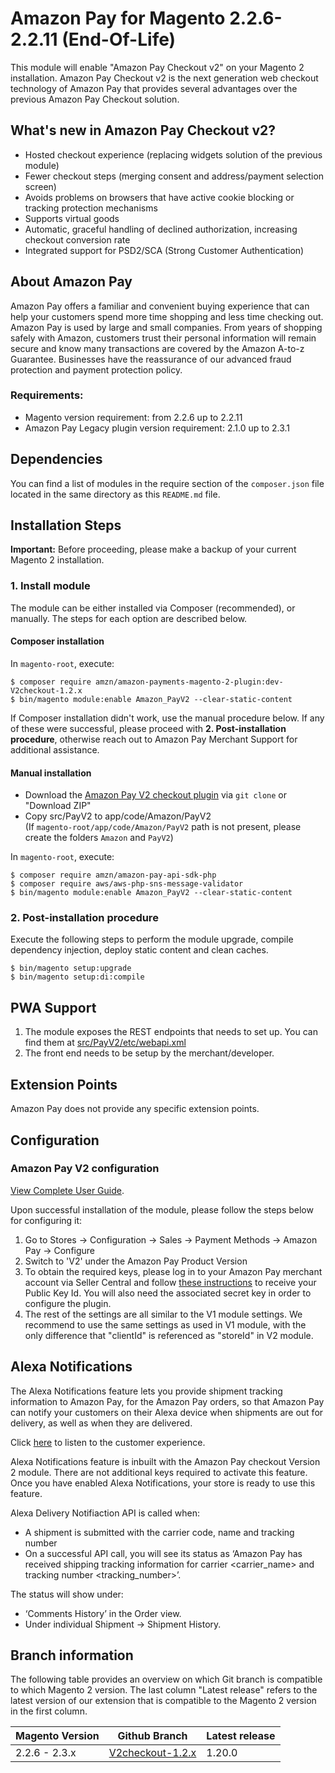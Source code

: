 # Amazon Pay for Magento 2.2.6-2.2.11 (End-Of-Life)

This module will enable "Amazon Pay Checkout v2" on your Magento 2 installation. Amazon Pay Checkout v2 is the next generation web checkout technology of Amazon Pay that provides several advantages over the previous Amazon Pay Checkout solution.

## What's new in Amazon Pay Checkout v2?

* Hosted checkout experience (replacing widgets solution of the previous module)
* Fewer checkout steps (merging consent and address/payment selection screen)
* Avoids problems on browsers that have active cookie blocking or tracking protection mechanisms
* Supports virtual goods
* Automatic, graceful handling of declined authorization, increasing checkout conversion rate
* Integrated support for PSD2/SCA (Strong Customer Authentication)

## About Amazon Pay

Amazon Pay offers a familiar and convenient buying experience that can help your customers spend more time shopping and less time checking out. Amazon Pay is used by large and small companies. From years of shopping safely with Amazon, customers trust their personal information will remain secure and know many transactions are covered by the Amazon A-to-z Guarantee. Businesses have the reassurance of our advanced fraud protection and payment protection policy.

### Requirements: ###
* Magento version requirement: from 2.2.6 up to 2.2.11
* Amazon Pay Legacy plugin version requirement: 2.1.0 up to 2.3.1

## Dependencies

You can find a list of modules in the require section of the `composer.json` file located in the
same directory as this `README.md` file.

## Installation Steps

**Important:** Before proceeding, please make a backup of your current Magento 2 installation.

### 1. Install module

The module can be either installed via Composer (recommended), or manually. The steps for each option are described below. 

#### Composer installation

In `magento-root`, execute:

```
$ composer require amzn/amazon-payments-magento-2-plugin:dev-V2checkout-1.2.x
$ bin/magento module:enable Amazon_PayV2 --clear-static-content
```

If Composer installation didn't work, use the manual procedure below. If any of these were successful, please proceed with **2. Post-installation procedure**, otherwise reach out to Amazon Pay Merchant Support for additional assistance.

#### Manual installation
* Download the [Amazon Pay V2 checkout plugin](https://github.com/amzn/amazon-payments-magento-2-plugin/tree/V2checkout-1.2.x) via `git clone` or "Download ZIP"
* Copy src/PayV2 to app/code/Amazon/PayV2  
(If `magento-root/app/code/Amazon/PayV2` path is not present, please create the folders `Amazon` and `PayV2`)  

In `magento-root`, execute:
```
$ composer require amzn/amazon-pay-api-sdk-php
$ composer require aws/aws-php-sns-message-validator
$ bin/magento module:enable Amazon_PayV2 --clear-static-content
```

### 2. Post-installation procedure

Execute the following steps to perform the module upgrade, compile dependency injection, deploy static content and clean caches.

```
$ bin/magento setup:upgrade
$ bin/magento setup:di:compile
```

## PWA Support

1. The module exposes the REST endpoints that needs to set up. You can find them at [src/PayV2/etc/webapi.xml](https://github.com/amzn/amazon-payments-magento-2-plugin/blob/V2checkout/src/PayV2/etc/webapi.xml)
1. The front end needs to be setup by the merchant/developer.

## Extension Points

Amazon Pay does not provide any specific extension points.

## Configuration

### Amazon Pay V2 configuration ###

[View Complete User Guide](https://amzn.github.io/amazon-payments-magento-2-plugin).

Upon successful installation of the module, please follow the steps below for configuring it:

1. Go to Stores -> Configuration -> Sales -> Payment Methods -> Amazon Pay -> Configure
1. Switch to 'V2' under the Amazon Pay Product Version
1. To obtain the required keys, please log in to your Amazon Pay merchant account via Seller Central and follow [these instructions](http://amazonpaycheckoutintegrationguide.s3.amazonaws.com/amazon-pay-checkout/get-set-up-for-integration.html#4-get-your-public-key-id) to receive your Public Key Id. You will also need the associated secret key in order to configure the plugin.
1. The rest of the settings are all similar to the V1 module settings. We recommend to use the same settings as used in V1 module, with the only difference that "clientId" is referenced as "storeId" in V2 module. 

## Alexa Notifications

The Alexa Notifications feature lets you provide shipment tracking information to Amazon Pay, for the Amazon Pay orders, so that Amazon Pay can notify your customers on their Alexa device when shipments are out for delivery, as well as when they are delivered.

Click [here](https://developer.amazon.com/docs/amazon-pay-onetime/delivery-notifications.html#heres-what-your-customer-will-experience) to listen to the customer experience.

Alexa Notifications feature is inbuilt with the Amazon Pay checkout Version 2 module. There are not additional keys required to activate this feature. Once you have enabled Alexa Notifications, your store is ready to use this feature.

Alexa Delivery Notifiaction API is called when:

- A shipment is submitted with the carrier code, name and tracking number
- On a successful API call, you will see its status as ‘Amazon Pay has received shipping tracking information for carrier <carrier_name> and tracking number <tracking_number>’.

The status will show under:
* ‘Comments History’ in the Order view.
* Under individual Shipment -> Shipment History.

## Branch information

The following table provides an overview on which Git branch is compatible to which Magento 2 version. The last column "Latest release" refers to the latest version of our extension that is compatible to the Magento 2 version in the first column. 

| Magento Version | Github Branch | Latest release |
| ------------- | ------------- | ------------- |
| 2.2.6 - 2.3.x | [V2checkout-1.2.x](https://github.com/amzn/amazon-payments-magento-2-plugin/tree/V2checkout-1.2.x) | 1.20.0 |